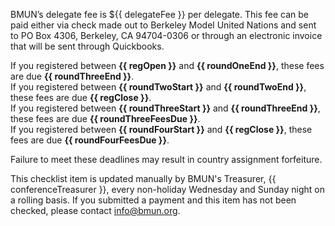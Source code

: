 ﻿BMUN’s delegate fee is ${{ delegateFee }} per delegate.  This fee can be paid either via check made out to Berkeley Model United Nations and sent to PO Box 4306, Berkeley, CA 94704-0306 or through an electronic invoice that will be sent through Quickbooks.  

If you registered between **{{ regOpen }}** and **{{ roundOneEnd }}**, these fees are due **{{ roundThreeEnd }}**.  
If you registered between **{{ roundTwoStart }}** and **{{ roundTwoEnd }}**, these fees are due **{{ regClose }}**.  
If you registered between **{{ roundThreeStart }}** and **{{ roundThreeEnd }}**, these fees are due **{{ roundThreeFeesDue }}**.  
If you registered between **{{ roundFourStart }}** and **{{ regClose }}**, these fees are due **{{ roundFourFeesDue }}**.  

Failure to meet these deadlines may result in country assignment forfeiture.

This checklist item is updated manually by BMUN's Treasurer, {{ conferenceTreasurer }}, every non-holiday Wednesday and Sunday night on a rolling basis. If you submitted a payment and this item has not been checked, please contact info@bmun.org.